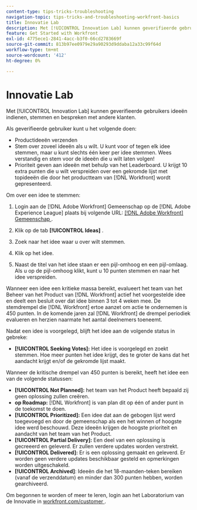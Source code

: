 ```yaml
---
content-type: tips-tricks-troubleshooting
navigation-topic: tips-tricks-and-troubleshooting-workfront-basics
title: Innovatie Lab
description: Met [!UICONTROL Innovation Lab] kunnen geverifieerde gebruikers ideeën indienen, stemmen en bespreken met andere klanten.
feature: Get Started with Workfront
exl-id: 4775ece1-2841-4acc-b3f0-66cd2783669f
source-git-commit: 813b97ee0979e29a90293d9ddaba12a33c99f64d
workflow-type: tm+mt
source-wordcount: '412'
ht-degree: 0%

---
```


# Innovatie Lab

Met [!UICONTROL Innovation Lab] kunnen geverifieerde gebruikers ideeën indienen, stemmen en bespreken met andere klanten.

Als geverifieerde gebruiker kunt u het volgende doen:

* Productideeën verzenden
* Stem over zoveel ideeën als u wilt. U kunt voor of tegen elk idee stemmen, maar u kunt slechts één keer per idee stemmen. Wees verstandig en stem voor de ideeën die u wilt laten volgen!
* Prioriteit geven aan ideeën met behulp van het Leaderboard. U krijgt 10 extra punten die u wilt verspreiden over een gekromde lijst met topideeën die door het productteam van [!DNL Workfront] wordt gepresenteerd.

Om over een idee te stemmen:

1. Login aan de [!DNL Adobe Workfront] Gemeenschap op de [!DNL Adobe Experience League] plaats bij volgende URL: [[!DNL Adobe Workfront]  Gemeenschap ](https://experienceleaguecommunities.adobe.com/t5/workfront/ct-p/workfront).

1. Klik op de tab **[!UICONTROL Ideas]** .

1. Zoek naar het idee waar u over wilt stemmen.
1. Klik op het idee.
1. Naast de titel van het idee staan er een pijl-omhoog en een pijl-omlaag. Als u op de pijl-omhoog klikt, kunt u 10 punten stemmen en naar het idee verspreiden.

Wanneer een idee een kritieke massa bereikt, evalueert het team van het Beheer van het Product van [!DNL Workfront] actief het voorgestelde idee en deelt een besluit over dat idee binnen 3 tot 4 weken mee. De stemdrempel die [!DNL Workfront] ertoe aanzet om actie te ondernemen is 450 punten. In de komende jaren zal [!DNL Workfront] de drempel periodiek evalueren en herzien naarmate het aantal deelnemers toeneemt.

Nadat een idee is voorgelegd, blijft het idee aan de volgende status in gebreke:

* **[!UICONTROL Seeking Votes]:** Het idee is voorgelegd en zoekt stemmen. Hoe meer punten het idee krijgt, des te groter de kans dat het aandacht krijgt en/of de gekromde lijst maakt.

Wanneer de kritische drempel van 450 punten is bereikt, heeft het idee een van de volgende statussen:

* **[!UICONTROL Not Planned]:** het team van het Product heeft bepaald zij geen oplossing zullen creëren.
* **op Roadmap:** [!DNL Workfront] is van plan dit op één of ander punt in de toekomst te doen.
* **[!UICONTROL Prioritized]:** Een idee dat aan de gebogen lijst werd toegevoegd en door de gemeenschap als een het winnen of hoogste idee werd beschouwd. Deze ideeën krijgen de hoogste prioriteit en aandacht van het team van het Product.
* **[!UICONTROL Partial Delivery]:** Een deel van een oplossing is gecreeerd en geleverd. Er zullen verdere updates worden verstrekt.
* **[!UICONTROL Delivered]:** Er is een oplossing gemaakt en geleverd. Er worden geen verdere updates beschikbaar gesteld en opmerkingen worden uitgeschakeld.
* **[!UICONTROL Archived]**: Ideeën die het 18-maanden-teken bereiken (vanaf de verzenddatum) en minder dan 300 punten hebben, worden gearchiveerd.

Om begonnen te worden of meer te leren, login aan het Laboratorium van de Innovatie in [ workfront.com/customer ](https://www.workfront.com/customer).
